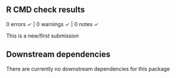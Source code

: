 ## R CMD check results
0 errors ✓ | 0 warnings ✓ | 0 notes ✓

This is a new/first submission

## Downstream dependencies
There are currently no downstream dependencies for this package